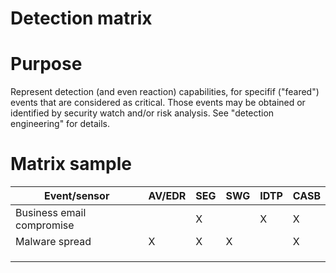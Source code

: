 # Detection matrix

# Purpose

Represent detection (and even reaction) capabilities, for specifif ("feared") events that are considered as critical. Those events may be obtained or identified by security watch and/or risk analysis. See "detection engineering" for details.

# Matrix sample


| Event/sensor | AV/EDR | SEG  | SWG  | IDTP | CASB |
| ---- | ---- | ---- | ---- | ---- | ---- |
| Business email compromise |      |   X   |      |   X   |   X   |
| Malware spread |   X   |   X   |   X   |      |   X   |
|      |      |      |      |      |      |
|      |      |      |      |      |      |
|      |      |      |      |      |      |

